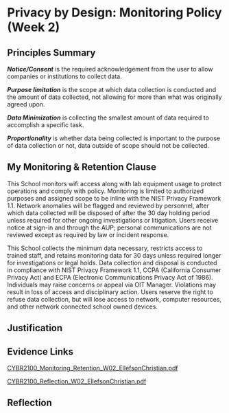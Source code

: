 # Privacy by Design: Monitoring Policy (Week 2)

## Principles Summary
**_Notice/Consent_** is the required acknowledgement from the user to allow companies or institutions to collect data. 

**_Purpose limitation_** is the scope at which data collection is conducted and the amount of data collected, not allowing for more than what was originally agreed upon. 

**_Data Minimization_** is collecting the smallest amount of data required to accomplish a specific task. 

**_Proportionality_** is whether data being collected is important to the purpose of data collection or not, data outside of scope should not be collected. 

## My Monitoring & Retention Clause
This School monitors wifi access along with lab equipment usage to protect operations and comply with policy. Monitoring is limited to authorized purposes and assigned scope to be inline with the NIST Privacy Framework 1.1. Network anomalies will be flagged and reviewed by personnel, after which data collected will be disposed of after the 30 day holding period unless required for other ongoing investigations or litigation. Users receive notice at sign-in and through the AUP; personal communications are not reviewed except as required by law or incident response.

This School collects the minimum data necessary, restricts access to trained staff, and retains monitoring data for 30 days unless required longer for investigations or legal holds. Data collection and disposal is conducted in compliance with NIST Privacy Framework 1.1, CCPA (California Consumer Privacy Act) and ECPA (Electronic Communications Privacy Act of 1986). Individuals may raise concerns or appeal via OIT Manager. Violations may result in loss of access and disciplinary action. Users reserve the right to refuse data collection, but will lose access to network, computer resources, and other network connected school owned devices.  

## Justification

## Evidence Links
[CYBR2100_Monitoring_Retention_W02_EllefsonChristian.pdf](https://github.com/user-attachments/files/22032761/CYBR2100_Monitoring_Retention_W02_EllefsonChristian.pdf)

[CYBR2100_Reflection_W02_EllefsonChristian.pdf](https://github.com/user-attachments/files/22032765/CYBR2100_Reflection_W02_EllefsonChristian.pdf)


## Reflection
